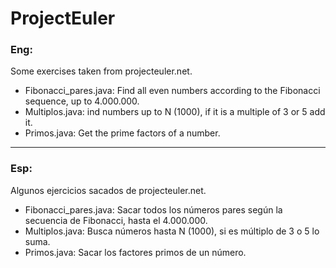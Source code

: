 # ProjectEuler

### Eng:

Some exercises taken from projecteuler.net.
- Fibonacci_pares.java: Find all even numbers according to the Fibonacci sequence, up to 4.000.000.
- Multiplos.java: ind numbers up to N (1000), if it is a multiple of 3 or 5 add it.
- Primos.java: Get the prime factors of a number.
___
### Esp:

Algunos ejercicios sacados de projecteuler.net.
- Fibonacci_pares.java: Sacar todos los números pares según la secuencia de Fibonacci, hasta el 4.000.000.
- Multiplos.java: Busca números hasta N (1000), si es múltiplo de 3 o 5 lo suma.
- Primos.java: Sacar los factores primos de un número.
